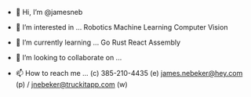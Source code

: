 - 👋 Hi, I’m @jamesneb
- 👀 I’m interested in ...
      Robotics
      Machine Learning
      Computer Vision
- 🌱 I’m currently learning ...
      Go
      Rust
      React
      Assembly
- 💞️ I’m looking to collaborate on ...
      
- 📫 How to reach me ...
      (c) 385-210-4435
      (e) james.nebeker@hey.com (p) / jnebeker@truckitapp.com (w)
      

<!---
jamesneb/jamesneb is a ✨ special ✨ repository because its `README.md` (this file) appears on your GitHub profile.
You can click the Preview link to take a look at your changes.
--->
